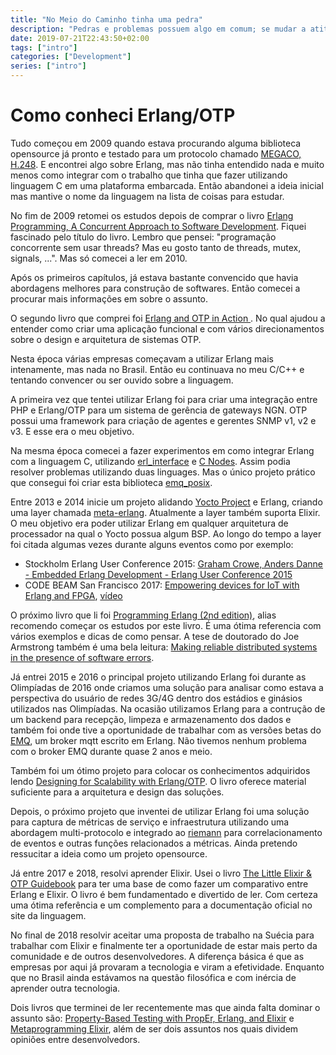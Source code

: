 ```yaml
---
title: "No Meio do Caminho tinha uma pedra"
description: "Pedras e problemas possuem algo em comum; se mudar a atitude, outras estrégias aparecem para resolver as questões."
date: 2019-07-21T22:43:50+02:00
tags: ["intro"]
categories: ["Development"]
series: ["intro"]
---
```


# Como conheci Erlang/OTP

Tudo começou em 2009 quando estava procurando alguma biblioteca opensource já pronto e testado para um protocolo chamado [MEGACO, H.248](https://en.wikipedia.org/wiki/H.248). E encontrei algo sobre Erlang, mas não tinha entendido nada e muito menos como integrar com o trabalho que tinha que fazer utilizando linguagem C em uma plataforma embarcada. Então abandonei a ideia inicial mas mantive o nome da linguagem na lista de coisas para estudar.

No fim de 2009 retomei os estudos depois de comprar o livro [Erlang Programming, A Concurrent Approach to Software Development](http://shop.oreilly.com/product/9780596518189.do). Fiquei fascinado pelo título do livro. Lembro que pensei: "programação concorrente sem usar threads? Mas eu gosto tanto de threads, mutex, signals, ...". Mas só comecei a ler em 2010.

Após os primeiros capítulos, já estava bastante convencido que havia abordagens melhores para construção de softwares. Então comecei a procurar mais informações em sobre o assunto. 

O segundo livro que comprei foi [Erlang and OTP in Action ](https://www.manning.com/books/erlang-and-otp-in-action). No qual ajudou a entender como criar uma aplicação funcional e com vários direcionamentos sobre o design e arquitetura de sistemas OTP.

Nesta época várias empresas começavam a utilizar Erlang mais intenamente, mas nada no Brasil. Então eu continuava no meu C/C++ e tentando convencer ou ser ouvido sobre a linguagem.

A primeira vez que tentei utilizar Erlang foi para criar uma integração entre PHP e Erlang/OTP para um sistema de gerência de gateways NGN. OTP possui uma framework para criação de agentes e gerentes SNMP v1, v2 e v3. E esse era o meu objetivo.

Na mesma época comecei a fazer experimentos em como integrar Erlang com a linguagem C, utilizando [erl_interface](http://erlang.org/doc/tutorial/erl_interface.html) e [C Nodes](http://erlang.org/doc/tutorial/cnode.html). Assim podia resolver problemas utilizando duas linguages. Mas o único projeto prático que consegui foi criar esta biblioteca [emq_posix](https://github.com/joaohf/emq_posix).

Entre 2013 e 2014 inicie um projeto alidando [Yocto Project](https://www.yoctoproject.org/) e Erlang, criando uma layer chamada [meta-erlang](https://github.com/joaohf/meta-erlang). Atualmente a layer também suporta Elixir. O meu objetivo era poder utilizar Erlang em qualquer arquitetura de processador na qual o Yocto possua algum BSP. Ao longo do tempo a layer foi citada algumas vezes durante alguns eventos como por exemplo:

* Stockholm Erlang User Conference 2015: [Graham Crowe, Anders Danne - Embedded Erlang Development - Erlang User Conference 2015](https://youtu.be/REZ93dZZ5uA?t=1678)
* CODE BEAM San Francisco 2017: [Empowering devices for IoT with Erlang and FPGA](https://www.erlangelixir.com//irina-guberman.html), [vídeo](https://youtu.be/Peg7E-nTrOY?t=1940)

O próximo livro que li foi [Programming Erlang (2nd edition)](https://pragprog.com/book/jaerlang2/programming-erlang), alias recomendo começar os estudos por este livro. É uma ótima referencia com vários exemplos e dicas de como pensar. A tese de doutorado do Joe Armstrong também é uma bela leitura: [Making reliable distributed systems in the presence of software errors](http://erlang.org/download/armstrong_thesis_2003.pdf).

Já entrei 2015 e 2016 o principal projeto utilizando Erlang foi durante as Olimpíadas de 2016 onde criamos uma solução para analisar como estava a perspectiva do usuário de redes 3G/4G dentro dos estádios e ginásios utilizados nas Olimpíadas. Na ocasião utilizamos Erlang para a contrução de um backend para recepção, limpeza e armazenamento dos dados e também foi onde tive a oportunidade de trabalhar com as versões betas do [EMQ](https://www.emqx.io/), um broker mqtt escrito em Erlang. Não tivemos nenhum problema com o broker EMQ durante quase 2 anos e meio.

Também foi um ótimo projeto para colocar os conhecimentos adquiridos lendo [Designing for Scalability with Erlang/OTP](https://www.oreilly.com/library/view/designing-for-scalability/9781449361556/). O livro oferece material suficiente para a arquitetura e design das soluções.

Depois, o próximo projeto que inventei de utilizar Erlang foi uma solução para captura de métricas de serviço e infraestrutura utilizando uma abordagem multi-protocolo e integrado ao [riemann](http://riemann.io/) para correlacionamento de eventos e outras funções relacionados a métricas. Ainda pretendo ressucitar a ideia como um projeto opensource.

Já entre 2017 e 2018, resolvi aprender Elixir. Usei o livro [The Little Elixir & OTP Guidebook](https://www.manning.com/books/the-little-elixir-and-otp-guidebook) para ter uma base de como fazer um comparativo entre Erlang e Elixir. O livro é bem fundamentado e divertido de ler. Com certeza uma ótima referência e um complemento para a documentação oficial no site da linguagem.

No final de 2018 resolvir aceitar uma proposta de trabalho na Suécia para trabalhar com Elixir e finalmente ter a oportunidade de estar mais perto da comunidade e de outros desenvolvedores. A diferença básica é que as empresas por aqui já provaram a tecnologia e viram a efetividade. Enquanto que no Brasil ainda estávamos na questão filosófica e com inércia de aprender outra tecnologia.

Dois livros que terminei de ler recentemente mas que ainda falta dominar o assunto são: [Property-Based Testing with PropEr, Erlang, and Elixir](https://pragprog.com/book/fhproper/property-based-testing-with-proper-erlang-and-elixir) e [Metaprogramming Elixir](https://pragprog.com/book/cmelixir/metaprogramming-elixir), além de ser dois assuntos nos quais dividem opiniões entre desenvolvedors.
